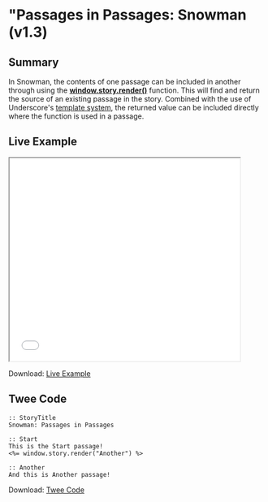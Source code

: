 # "Passages in Passages: Snowman (v1.3)

## Summary

In Snowman, the contents of one passage can be included in another through using the **[window.story.render()](https://videlais.github.io/snowman/1/window_story/functions/render.html)** function. This will find and return the source of an existing passage in the story. Combined with the use of Underscore's [template system](https://videlais.github.io/snowman/1/learning/template.html), the returned value can be included directly where the function is used in a passage.

## Live Example

<section>
<iframe src="snowman_passagesinpassages_example.html" height=400 width=90%></iframe>

Download: <a href="snowman_passagesinpassages_example.html" target="_blank">Live Example</a>
</section>

## Twee Code

```
:: StoryTitle
Snowman: Passages in Passages

:: Start
This is the Start passage!
<%= window.story.render("Another") %>

:: Another
And this is Another passage!

```

Download: <a href="snowman_passagesinpassages_twee.txt" target="_blank">Twee Code</a>
